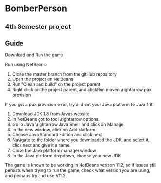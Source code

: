 # BomberPerson
## 4th Semester project

## Guide
Download and Run the game

Run using NetBeans:

1.  Clone the master branch from the gitHub repository
2.  Open the project en NetBeans
3.  Run "Clean and build" on the project parent
3.  Right click on the project parent, and clickRun maven \rightarrow pax provision



If you get a pax provision error, try and set your Java platform to Java 1.8:

  1.  Download JDK 1.8 from Javas website
  2.  In NetBeans got to tool \rightarrow options.
  3.  Go to Java \rightarrow Java Shell, and click on Manage.
  4.  In the new window, click on Add platform 
  5.  Choose Java Standard Edition and click next 
  6.  Navigate to the folder where you downloaded the JDK, and select it, click next and give it a name. 
  7.  Close the Java platform manager window 
  8.  In the Java platform dropdown, choose your new JDK


The game is known to be working in NetBeans verison 11.2, so if issues still persists when trying to run the game, check what version you are using, and perhaps try and use V11.2.
